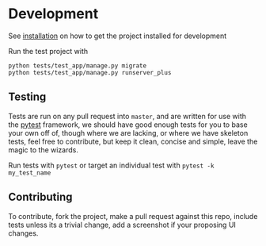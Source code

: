 # Development

See [installation](./installation.md) on how to get the project installed for development

Run the test project with

    python tests/test_app/manage.py migrate
    python tests/test_app/manage.py runserver_plus

## Testing
Tests are run on any pull request into `master`, and are written for use with the [pytest](https://docs.pytest.org/en/latest/) 
framework, we should have good enough tests for you to base your own off of, though where we are lacking, or where we have 
skeleton tests, feel free to contribute, but keep it clean, concise and simple, leave the magic to the wizards.

Run tests with `pytest` or target an individual test with `pytest -k my_test_name`

## Contributing
To contribute, fork the project, make a pull request against this repo, include tests unless its a trivial change, 
add a screenshot if your proposing UI changes.

